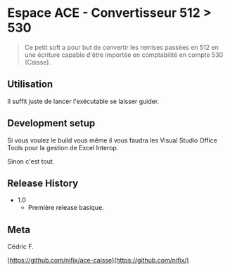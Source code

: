 # Espace ACE - Convertisseur 512 > 530
> Ce petit soft a pour but de convertir les remises passées en 512 en une écriture capable d'être
importée en comptabilité en compte 530 (Caisse).

## Utilisation

Il suffit juste de lancer l'exécutable se laisser guider.

## Development setup

Si vous voulez le build vous même il vous faudra les Visual Studio Office Tools pour la gestion de Excel Interop.

Sinon c'est tout.

## Release History

* 1.0
    * Première release basique.

## Meta

Cédric F.

[https://github.com/nifix/ace-caisse](https://github.com/nifix/)
